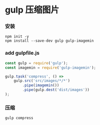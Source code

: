 # gulp 压缩图片

### 安装
```
npm init -y
npm install --save-dev gulp gulp-imagemin
```
### add gulpfile.js

```javascript
const gulp = require('gulp');
const imagemin = require('gulp-imagemin');

gulp.task('compress', () =>
    gulp.src('src/images/*/*')
        .pipe(imagemin())
        .pipe(gulp.dest('dist/images'))
);
```
### 压缩
```
gulp compress
```
